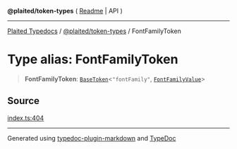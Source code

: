 **@plaited/token-types** ( [Readme](../README.md) \| API )

***

[Plaited Typedocs](../../../modules.md) / [@plaited/token-types](../modules.md) / FontFamilyToken

# Type alias: FontFamilyToken

> **FontFamilyToken**: [`BaseToken`](BaseToken.md)\<`"fontFamily"`, [`FontFamilyValue`](FontFamilyValue.md)\>

## Source

[index.ts:404](https://github.com/plaited/plaited/blob/95d1a1b/libs/token-types/src/index.ts#L404)

***

Generated using [typedoc-plugin-markdown](https://www.npmjs.com/package/typedoc-plugin-markdown) and [TypeDoc](https://typedoc.org/)
